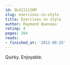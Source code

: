 ```yaml
---
id: OL4111126M
slug: exercises-in-style
title: Exercises in style
author: Raymond Queneau
rating: 4
pages: 204
reads:
- finished_at: '2011-08-25'
---
```

Quirky. Enjoyable.
